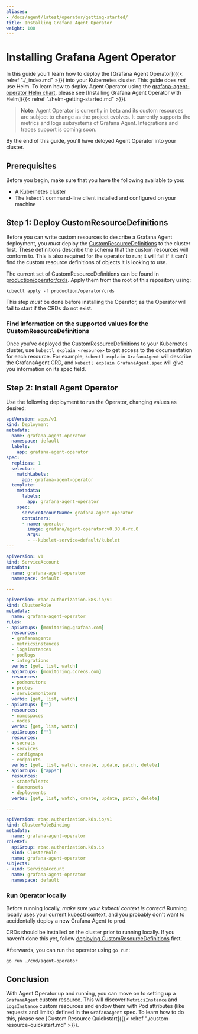 ```yaml
---
aliases:
- /docs/agent/latest/operator/getting-started/
title: Installing Grafana Agent Operator
weight: 100
---
```


# Installing Grafana Agent Operator

In this guide you'll learn how to deploy the [Grafana Agent Operator]({{< relref "./_index.md" >}}) into your Kubernetes cluster. This guide does *not* use Helm. To learn how to deploy Agent Operator using the [grafana-agent-operator Helm chart](https://github.com/grafana/helm-charts/tree/main/charts/agent-operator), please see [Installing Grafana Agent Operator with Helm]({{< relref "./helm-getting-started.md" >}}).

> **Note:** Agent Operator is currently in beta and its custom resources are subject to change as the project evolves. It currently supports the metrics and logs subsystems of Grafana Agent. Integrations and traces support is coming soon.

By the end of this guide, you'll have deloyed Agent Operator into your cluster.

## Prerequisites

Before you begin, make sure that you have the following available to you:

- A Kubernetes cluster
- The `kubectl` command-line client installed and configured on your machine

## Step 1: Deploy CustomResourceDefinitions

Before you can write custom resources to describe a Grafana Agent deployment,
you _must_ deploy the
[CustomResourceDefinitions](https://kubernetes.io/docs/tasks/extend-kubernetes/custom-resources/custom-resource-definitions/)
to the cluster first. These definitions describe the schema that the custom
resources will conform to. This is also required for the operator to run; it
will fail if it can't find the custom resource definitions of objects it is
looking to use.

The current set of CustomResourceDefinitions can be found in
[production/operator/crds](https://github.com/grafana/agent/tree/main/production/operator/crds). Apply them from the
root of this repository using:

```
kubectl apply -f production/operator/crds
```

This step _must_ be done before installing the Operator, as the Operator will
fail to start if the CRDs do not exist.

### Find information on the supported values for the CustomResourceDefinitions

Once you've deployed the CustomResourceDefinitions
to your Kubernetes cluster, use `kubectl explain <resource>` to get access to
the documentation for each resource. For example, `kubectl explain GrafanaAgent`
will describe the GrafanaAgent CRD, and `kubectl explain GrafanaAgent.spec` will
give you information on its spec field.

## Step 2: Install Agent Operator

Use the following deployment to run the Operator, changing values as desired:

```yaml
apiVersion: apps/v1
kind: Deployment
metadata:
  name: grafana-agent-operator
  namespace: default
  labels:
    app: grafana-agent-operator
spec:
  replicas: 1
  selector:
    matchLabels:
      app: grafana-agent-operator
  template:
    metadata:
      labels:
        app: grafana-agent-operator
    spec:
      serviceAccountName: grafana-agent-operator
      containers:
      - name: operator
        image: grafana/agent-operator:v0.30.0-rc.0
        args:
        - --kubelet-service=default/kubelet
---

apiVersion: v1
kind: ServiceAccount
metadata:
  name: grafana-agent-operator
  namespace: default

---

apiVersion: rbac.authorization.k8s.io/v1
kind: ClusterRole
metadata:
  name: grafana-agent-operator
rules:
- apiGroups: [monitoring.grafana.com]
  resources:
  - grafanaagents
  - metricsinstances
  - logsinstances
  - podlogs
  - integrations
  verbs: [get, list, watch]
- apiGroups: [monitoring.coreos.com]
  resources:
  - podmonitors
  - probes
  - servicemonitors
  verbs: [get, list, watch]
- apiGroups: [""]
  resources:
  - namespaces
  - nodes
  verbs: [get, list, watch]
- apiGroups: [""]
  resources:
  - secrets
  - services
  - configmaps
  - endpoints
  verbs: [get, list, watch, create, update, patch, delete]
- apiGroups: ["apps"]
  resources:
  - statefulsets
  - daemonsets
  - deployments
  verbs: [get, list, watch, create, update, patch, delete]

---

apiVersion: rbac.authorization.k8s.io/v1
kind: ClusterRoleBinding
metadata:
  name: grafana-agent-operator
roleRef:
  apiGroup: rbac.authorization.k8s.io
  kind: ClusterRole
  name: grafana-agent-operator
subjects:
- kind: ServiceAccount
  name: grafana-agent-operator
  namespace: default
```

### Run Operator locally

Before running locally, _make sure your kubectl context is correct!_
Running locally uses your current kubectl context, and you probably don't want
to accidentally deploy a new Grafana Agent to prod.

CRDs should be installed on the cluster prior to running locally. If you haven't
done this yet, follow [deploying CustomResourceDefinitions](#step-1-deploy-customresourcedefinitions)
first.

Afterwards, you can run the operator using `go run`:

```
go run ./cmd/agent-operator
```

## Conclusion

With Agent Operator up and running, you can move on to setting up a `GrafanaAgent` custom resource. This will discover `MetricsInstance` and `LogsInstance` custom resources and endow them with Pod attributes (like requests and limits) defined in the `GrafanaAgent` spec. To learn how to do this, please see [Custom Resource Quickstart]({{< relref "./custom-resource-quickstart.md" >}}).
